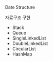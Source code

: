 Date Structure

자료구조 구현

- Stack
- Queue
- SingleLinkedList
- DoubleLinkedList
- CircularList
- HashMap
